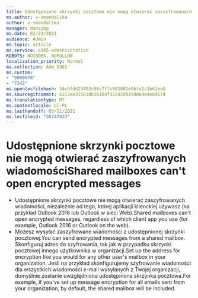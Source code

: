 ```yaml
---
title: Udostępnione skrzynki pocztowe nie mogą otwierać zaszyfrowanych wiadomości
ms.author: v-smandalika
author: v-smandalika
manager: dansimp
ms.date: 02/24/2021
audience: Admin
ms.topic: article
ms.service: o365-administration
ROBOTS: NOINDEX, NOFOLLOW
localization_priority: Normal
ms.collection: Adm_O365
ms.custom:
- "9000078"
- "7342"
ms.openlocfilehash: 24c5fdd23482c96c7f7c901881e9bfa2c1b61ea8
ms.sourcegitcommit: 6312ee31561db36104f32282d019d069ede69174
ms.translationtype: MT
ms.contentlocale: pl-PL
ms.lasthandoff: 03/11/2021
ms.locfileid: "50747433"
---
```

# <a name="shared-mailboxes-cant-open-encrypted-messages"></a><span data-ttu-id="ad7ac-102">Udostępnione skrzynki pocztowe nie mogą otwierać zaszyfrowanych wiadomości</span><span class="sxs-lookup"><span data-stu-id="ad7ac-102">Shared mailboxes can't open encrypted messages</span></span>

- <span data-ttu-id="ad7ac-103">Udostępnione skrzynki pocztowe nie mogą otwierać zaszyfrowanych wiadomości, niezależnie od tego, której aplikacji klienckiej używasz (na przykład Outlook 2016 lub Outlook w sieci Web).</span><span class="sxs-lookup"><span data-stu-id="ad7ac-103">Shared mailboxes can't open encrypted messages, regardless of which client app you use (for example, Outlook 2016 or Outlook on the web).</span></span>
- <span data-ttu-id="ad7ac-104">Możesz wysyłać zaszyfrowane wiadomości z udostępnionej skrzynki pocztowej.</span><span class="sxs-lookup"><span data-stu-id="ad7ac-104">You can send encrypted messages from a shared mailbox.</span></span> <span data-ttu-id="ad7ac-105">Skonfiguruj adres do szyfrowania, tak jak w przypadku skrzynki pocztowej innego użytkownika w organizacji.</span><span class="sxs-lookup"><span data-stu-id="ad7ac-105">Set up the address for encryption like you would for any other user's mailbox in your organization.</span></span> <span data-ttu-id="ad7ac-106">Jeśli na przykład skonfigurujemy szyfrowanie wiadomości dla wszystkich wiadomości e-mail wysyłanych z Twojej organizacji, domyślnie zostanie uwzględniona udostępniona skrzynka pocztowa.</span><span class="sxs-lookup"><span data-stu-id="ad7ac-106">For example, if you've set up message encryption for all emails sent from your organization, by default, the shared mailbox will be included.</span></span>
